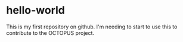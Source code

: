 # hello-world
This is my first repository on github. I'm needing to start to use this to contribute to the OCTOPUS project.
